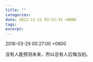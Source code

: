 ```yaml
---
title: ""
categories: 
date: 2022-11-21 03:53:33 +0800
tags: 
excerpt: 
---
```








2016-03-29 00:27:00 +0800

没有人能预测未来，所以总有人后悔当初。







